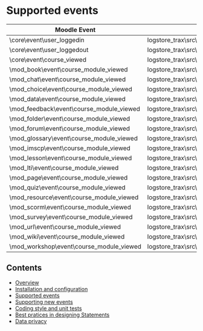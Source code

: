 # Supported events

Moodle Event | Trax Logs Class | Example
--- | --- | ---
\core\event\user_loggedin | logstore_trax\src\statements\core\user_loggedin | [JSON](statements/core-user-loggedin.md)
\core\event\user_loggedout | logstore_trax\src\statements\core\user_loggedout | [JSON](statements/core-user-loggedout.md)
\core\event\course_viewed | logstore_trax\src\statements\core\course_viewed | [JSON](statements/core-course-viewed.md)
\mod_book\event\course_module_viewed | logstore_trax\src\statements\core\course_module_viewed | [JSON](statements/core-course-module-viewed.md)
\mod_chat\event\course_module_viewed | logstore_trax\src\statements\core\course_module_viewed | ^
\mod_choice\event\course_module_viewed | logstore_trax\src\statements\core\course_module_viewed | ^
\mod_data\event\course_module_viewed | logstore_trax\src\statements\core\course_module_viewed | ^
\mod_feedback\event\course_module_viewed | logstore_trax\src\statements\core\course_module_viewed | ^
\mod_folder\event\course_module_viewed | logstore_trax\src\statements\core\course_module_viewed | ^
\mod_forum\event\course_module_viewed | logstore_trax\src\statements\core\course_module_viewed | ^
\mod_glossary\event\course_module_viewed | logstore_trax\src\statements\core\course_module_viewed | ^
\mod_imscp\event\course_module_viewed | logstore_trax\src\statements\core\course_module_viewed | ^
\mod_lesson\event\course_module_viewed | logstore_trax\src\statements\core\course_module_viewed | ^
\mod_lti\event\course_module_viewed | logstore_trax\src\statements\core\course_module_viewed | ^
\mod_page\event\course_module_viewed | logstore_trax\src\statements\core\course_module_viewed | ^
\mod_quiz\event\course_module_viewed | logstore_trax\src\statements\core\course_module_viewed | ^
\mod_resource\event\course_module_viewed | logstore_trax\src\statements\core\course_module_viewed | ^
\mod_scorm\event\course_module_viewed | logstore_trax\src\statements\core\course_module_viewed | ^
\mod_survey\event\course_module_viewed | logstore_trax\src\statements\core\course_module_viewed | ^
\mod_url\event\course_module_viewed | logstore_trax\src\statements\core\course_module_viewed | ^
\mod_wiki\event\course_module_viewed | logstore_trax\src\statements\core\course_module_viewed | ^
\mod_workshop\event\course_module_viewed | logstore_trax\src\statements\core\course_module_viewed | ^


## Contents

* [Overview](../README.md)
* [Installation and configuration](install.md)
* [Supported events](events.md)
* [Supporting new events](extend.md)
* [Coding style and unit tests](test.md)
* [Best pratices in designing Statements](best-practices.md)
* [Data privacy](privacy.md)

